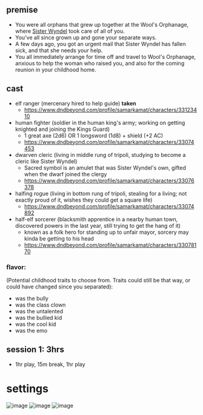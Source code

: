 ## premise
- You were all orphans that grew up together at the Wool's Orphanage, where [Sister Wyndel](https://www.notion.so/Sister-Wyndel-cd048cb2297a4c0e9fdec306dabe81a7) took care of all of you.
- You've all since grown up and gone your separate ways.
- A few days ago, you got an urgent mail that Sister Wyndel has fallen sick, and that she needs your help.
- You all immediately arrange for time off and travel to Wool's Orphanage, anxious to help the woman who raised you, and also for the coming reunion in your childhood home.

## cast
- elf ranger (mercenary hired to help guide) **taken**
  - https://www.dndbeyond.com/profile/samarkamat/characters/33123410
- human fighter (soldier in the human king's army; working on getting knighted and joining the Kings Guard)
  - 1 great axe (2d6) OR 1 longsword (1d8) + shield (+2 AC)
  - https://www.dndbeyond.com/profile/samarkamat/characters/33074453
- dwarven cleric (living in middle rung of tripoli, studying to become a cleric like Sister Wyndel)
  - Sacred symbol is an amulet that was Sister Wyndel's own, gifted when the dwarf joined the clergy
  - https://www.dndbeyond.com/profile/samarkamat/characters/33076378
- halfing rogue (living in bottom rung of tripoli, stealing for a living; not exactly proud of it, wishes they could get a square life)
  - https://www.dndbeyond.com/profile/samarkamat/characters/33074892
- half-elf sorcerer (blacksmith apprentice in a nearby human town, discovered powers in the last year, still trying to get the hang of it)
  - known as a folk hero for standing up to unfair mayor, sorcery may kinda be getting to his head
  - https://www.dndbeyond.com/profile/samarkamat/characters/33078170

### flavor: 
(Potential childhood traits to choose from. Traits could still be that way, or could have changed since you separated):
- was the bully 
- was the class clown
- was the untalented
- was the bullied kid
- was the cool kid
- was the emo

## session 1: 3hrs
- 1hr play, 15m break, 1hr play

# settings

![image](https://s3.us-west-2.amazonaws.com/secure.notion-static.com/02fd106d-e401-4a3a-b78b-9c3f34847f16/forest-rain-path.jpg?X-Amz-Algorithm=AWS4-HMAC-SHA256&X-Amz-Credential=AKIAT73L2G45O3KS52Y5%2F20200802%2Fus-west-2%2Fs3%2Faws4_request&X-Amz-Date=20200802T190832Z&X-Amz-Expires=86400&X-Amz-Signature=00170ec9e92d61eaa66b4599ec3a7f05489d9a485694e4bf520b80f89b1e7d0e&X-Amz-SignedHeaders=host&response-content-disposition=filename%20%3D%22forest-rain-path.jpg%22)
![image](https://s3.us-west-2.amazonaws.com/secure.notion-static.com/cd04ca3c-acd5-4084-9e9d-a32ed7399252/forest-hut.jpg?X-Amz-Algorithm=AWS4-HMAC-SHA256&X-Amz-Credential=AKIAT73L2G45O3KS52Y5%2F20200802%2Fus-west-2%2Fs3%2Faws4_request&X-Amz-Date=20200802T190951Z&X-Amz-Expires=86400&X-Amz-Signature=299d46144e46c89fa792c98943f8bb1d09ed56a5b26f9c25e91ab5d6aeac2d26&X-Amz-SignedHeaders=host&response-content-disposition=filename%20%3D%22forest-hut.jpg%22)
![image](https://s3.us-west-2.amazonaws.com/secure.notion-static.com/8e26827c-0a1e-4a17-a6c6-ee77379c6785/jungle-path.jpg?X-Amz-Algorithm=AWS4-HMAC-SHA256&X-Amz-Credential=AKIAT73L2G45O3KS52Y5%2F20200802%2Fus-west-2%2Fs3%2Faws4_request&X-Amz-Date=20200802T191009Z&X-Amz-Expires=86400&X-Amz-Signature=c9497319879480f2bd8d957535732815a82e2d4b3b9a455f77f102593ad82df8&X-Amz-SignedHeaders=host&response-content-disposition=filename%20%3D%22jungle-path.jpg%22)
